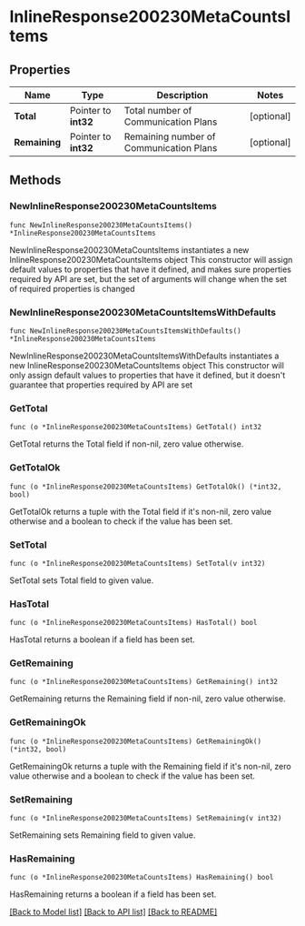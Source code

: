 # InlineResponse200230MetaCountsItems

## Properties

Name | Type | Description | Notes
------------ | ------------- | ------------- | -------------
**Total** | Pointer to **int32** | Total number of Communication Plans | [optional] 
**Remaining** | Pointer to **int32** | Remaining number of Communication Plans | [optional] 

## Methods

### NewInlineResponse200230MetaCountsItems

`func NewInlineResponse200230MetaCountsItems() *InlineResponse200230MetaCountsItems`

NewInlineResponse200230MetaCountsItems instantiates a new InlineResponse200230MetaCountsItems object
This constructor will assign default values to properties that have it defined,
and makes sure properties required by API are set, but the set of arguments
will change when the set of required properties is changed

### NewInlineResponse200230MetaCountsItemsWithDefaults

`func NewInlineResponse200230MetaCountsItemsWithDefaults() *InlineResponse200230MetaCountsItems`

NewInlineResponse200230MetaCountsItemsWithDefaults instantiates a new InlineResponse200230MetaCountsItems object
This constructor will only assign default values to properties that have it defined,
but it doesn't guarantee that properties required by API are set

### GetTotal

`func (o *InlineResponse200230MetaCountsItems) GetTotal() int32`

GetTotal returns the Total field if non-nil, zero value otherwise.

### GetTotalOk

`func (o *InlineResponse200230MetaCountsItems) GetTotalOk() (*int32, bool)`

GetTotalOk returns a tuple with the Total field if it's non-nil, zero value otherwise
and a boolean to check if the value has been set.

### SetTotal

`func (o *InlineResponse200230MetaCountsItems) SetTotal(v int32)`

SetTotal sets Total field to given value.

### HasTotal

`func (o *InlineResponse200230MetaCountsItems) HasTotal() bool`

HasTotal returns a boolean if a field has been set.

### GetRemaining

`func (o *InlineResponse200230MetaCountsItems) GetRemaining() int32`

GetRemaining returns the Remaining field if non-nil, zero value otherwise.

### GetRemainingOk

`func (o *InlineResponse200230MetaCountsItems) GetRemainingOk() (*int32, bool)`

GetRemainingOk returns a tuple with the Remaining field if it's non-nil, zero value otherwise
and a boolean to check if the value has been set.

### SetRemaining

`func (o *InlineResponse200230MetaCountsItems) SetRemaining(v int32)`

SetRemaining sets Remaining field to given value.

### HasRemaining

`func (o *InlineResponse200230MetaCountsItems) HasRemaining() bool`

HasRemaining returns a boolean if a field has been set.


[[Back to Model list]](../README.md#documentation-for-models) [[Back to API list]](../README.md#documentation-for-api-endpoints) [[Back to README]](../README.md)


